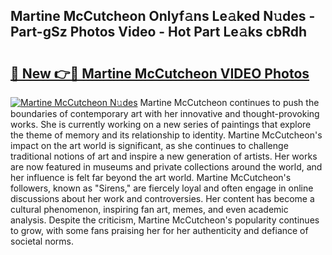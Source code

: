 ## Martine McCutcheon Onlyf𝚊ns Le𝚊ked N𝚞des - Part-gSz Photos Video - Hot Part Le𝚊ks cbRdh

# <h2><a href="http://ab14689.deff.icu/?id=Martine+McCutcheon">🔗 New 👉🔴 Martine McCutcheon VIDEO Photos</a></h2>

[![Martine McCutcheon N𝚞des](https://i.imgur.com/rIISA9y.gif)](http://ab14689.deff.icu/?id=Martine+McCutcheon)
Martine McCutcheon continues to push the boundaries of contemporary art with her innovative and thought-provoking works. She is currently working on a new series of paintings that explore the theme of memory and its relationship to identity. Martine McCutcheon's impact on the art world is significant, as she continues to challenge traditional notions of art and inspire a new generation of artists. Her works are now featured in museums and private collections around the world, and her influence is felt far beyond the art world. Martine McCutcheon's followers, known as "Sirens," are fiercely loyal and often engage in online discussions about her work and controversies. Her content has become a cultural phenomenon, inspiring fan art, memes, and even academic analysis. Despite the criticism, Martine McCutcheon's popularity continues to grow, with some fans praising her for her authenticity and defiance of societal norms.

